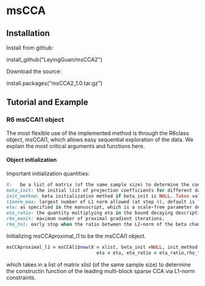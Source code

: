 # msCCA

## Installation

Install from github:

install_github("LeyingGuan/msCCA2")

Download the source:

install.packages("msCCA2_1.0.tar.gz")

## Tutorial and Example
### R6 msCCAl1 object
The most flexible use of the implemented method is through the R6class object, msCCAl1, which allows easy sequential exploration of the data. We explain the most critical arguments and functions here.
#### Object initialization
Important initialization quantities:
```ruby
X:   be a list of matrix (of the same sample size) to determine the constructin function of the leading multi-block sparse CCA via L1-norm constraints
beta_init: the initial list of projection coefficients for different data matrices
init_method: beta initialization method if beta_init is NULL. Takes value in ("rgcca", "pma", "convex", "soft-thr"). The "convex" choice uses convex relaxation, which provides theoretical guarantees under stringent assumptions and can be very slow for large-scale data set. "soft-thr" is the suggested version that provides no-worse empirical performance compared to "convex" but much faster.
l1norm_max: largest number of L1 norm allowed (at step 0), default is ?
eta: as specified in the manuscript, which is a scale-free parameter determining the "relative" step size during proximal gradient descent. Default value is $1/sqrt(n)$.
eta_ratio: the quantity multiplying eta in the bound decaying description in the manuscript. Default value is $sqrt(1/self$n)$.
rho_maxit: maximum number of proximal gradient iterations.
rho_tol: early stop when the ratio between the L2-norm of the beta change and eta is smaller than rho_tol. Default is 1E-3.
```
Initializing msCCAproximal_l1 to be the msCCAl1 object.
```ruby
msCCAproximal_l1 = msCCAl1$new(X = xlist, beta_init =NULL, init_method = "soft-thr", 
                                 eta = eta, eta_ratio = eta_ratio,rho_tol = rho_tol, rho_maxit = rho_maxit)

```
which takes in a list of matrix xlist (of the same sample size) to determine the constructin function of the leading multi-block sparse CCA via L1-norm constraints. 
